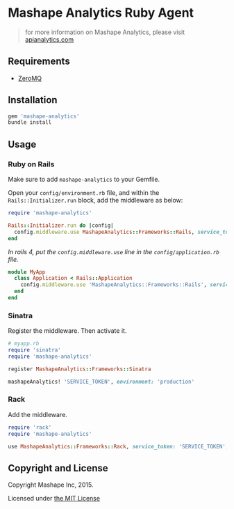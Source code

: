 # Mashape Analytics Ruby Agent

> for more information on Mashape Analytics, please visit [apianalytics.com](https://www.apianalytics.com)

## Requirements

- [ZeroMQ](http://zeromq.org/intro:get-the-software)


## Installation


```sh
gem 'mashape-analytics'
bundle install
```

## Usage

### Ruby on Rails

Make sure to add `mashape-analytics` to your Gemfile.

Open your `config/environment.rb` file, and within the `Rails::Initializer.run` block, add the middleware as below:

```ruby
require 'mashape-analytics'

Rails::Initializer.run do |config|
  config.middleware.use MashapeAnalytics::Frameworks::Rails, service_token: 'SERVICE_TOKEN', environment: 'production'
end
```

*In rails 4, put the `config.middleware.use` line in the `config/application.rb` file.*

```ruby
module MyApp
  class Application < Rails::Application
    config.middleware.use 'MashapeAnalytics::Frameworks::Rails', service_token: 'SERVICE_TOKEN', environment: 'production'
  end
end
```

### Sinatra

Register the middleware. Then activate it.

```ruby
# myapp.rb
require 'sinatra'
require 'mashape-analytics'

register MashapeAnalytics::Frameworks::Sinatra

mashapeAnalytics! 'SERVICE_TOKEN', environment: 'production'
```


### Rack

Add the middleware.

```ruby
require 'rack'
require 'mashape-analytics'

use MashapeAnalytics::Frameworks::Rack, service_token: 'SERVICE_TOKEN', environment: 'production'
```


## Copyright and License

Copyright Mashape Inc, 2015.

Licensed under [the MIT License](https://github.com/mashape/analytics-agent-ruby/blob/master/LICENSE)
